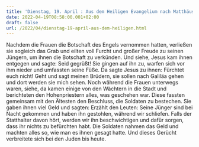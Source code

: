 ```yaml
---
title: 'Dienstag, 19. April : Aus dem Heiligen Evangelium nach Matthäus - Mt 28,8-15.'
date: 2022-04-19T08:58:00.001+02:00
draft: false
url: /2022/04/dienstag-19-april-aus-dem-heiligen.html
---
```


Nachdem die Frauen die Botschaft des Engels vernommen hatten, verließen sie sogleich das Grab und eilten voll Furcht und großer Freude zu seinen Jüngern, um ihnen die Botschaft zu verkünden. Und siehe, Jesus kam ihnen entgegen und sagte: Seid gegrüßt! Sie gingen auf ihn zu, warfen sich vor ihm nieder und umfassten seine Füße. Da sagte Jesus zu ihnen: Fürchtet euch nicht! Geht und sagt meinen Brüdern, sie sollen nach Galiläa gehen und dort werden sie mich sehen. Noch während die Frauen unterwegs waren, siehe, da kamen einige von den Wächtern in die Stadt und berichteten den Hohenpriestern alles, was geschehen war. Diese fassten gemeinsam mit den Ältesten den Beschluss, die Soldaten zu bestechen. Sie gaben ihnen viel Geld und sagten: Erzählt den Leuten: Seine Jünger sind bei Nacht gekommen und haben ihn gestohlen, während wir schliefen. Falls der Statthalter davon hört, werden wir ihn beschwichtigen und dafür sorgen, dass ihr nichts zu befürchten habt. Die Soldaten nahmen das Geld und machten alles so, wie man es ihnen gesagt hatte. Und dieses Gerücht verbreitete sich bei den Juden bis heute.